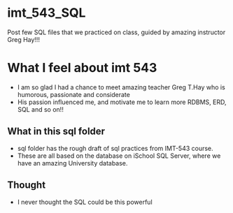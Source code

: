 # imt_543_SQL
Post few SQL files that we practiced on class, guided by amazing instructor Greg Hay!!!

# What I feel about imt 543
- I am so glad I had a chance to meet amazing teacher Greg T.Hay who is humorous, passionate and considerate
- His passion influenced me, and motivate me to learn more RDBMS, ERD, SQL and so on!!

## What in this sql folder
- sql folder has the rough draft of sql practices from IMT-543 course.
- These are all based on the database on iSchool SQL Server, where we have an amazing University database.


## Thought 
- I never thought the SQL could be this powerful